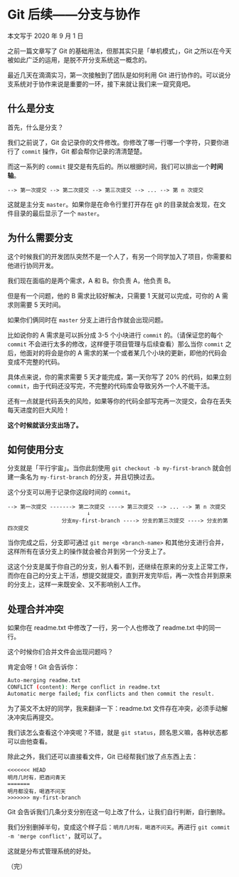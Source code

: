 # Git 后续——分支与协作

本文写于 2020 年 9 月 1 日

之前一篇文章写了 Git 的基础用法，但那其实只是「单机模式」，Git 之所以在今天被如此广泛的运用，是脱不开分支系统这一概念的。

最近几天在滴滴实习，第一次接触到了团队是如何利用 Git 进行协作的。可以说分支系统对于协作来说是重要的一环，接下来就让我们来一窥究竟吧。

## 什么是分支

首先，什么是分支？

我们之前说了，Git 会记录你的文件修改。你修改了哪一行哪一个字符，只要你进行了 `commit` 操作，Git 都会帮你记录的清清楚楚。

而这一系列的 `commit` 提交是有先后的。所以根据时间，我们可以排出一个**时间轴**。

```
--> 第一次提交 --> 第二次提交 --> 第三次提交 --> ... --> 第 n 次提交
```

这就是主分支 `master`。如果你是在命令行里打开存在 git 的目录就会发现，在文件目录的最后显示了一个 `master`。

## 为什么需要分支

这个时候我们的开发团队突然不是一个人了，有另一个同学加入了项目，你需要和他进行协同开发。

我们现在面临的是两个需求，A 和 B。你负责 A，他负责 B。

但是有一个问题，他的 B 需求比较好解决，只需要 1 天就可以完成，可你的 A 需求则需要 5 天时间。

如果你们俩同时在 `master` 分支上进行合作就会出现问题。

比如说你的 A 需求是可以拆分成 3-5 个小块进行 `commit` 的。（请保证您的每个 `commit` 不会进行太多的修改，这样便于项目管理与后续查看）那么当你 `commit` 之后，他面对的将会是你的 A 需求的某一个或者某几个小块的更新，即他的代码会变成不完整的代码。

具体点来说，你的需求需要 5 天才能完成，第一天你写了 20% 的代码，如果立刻 `commit`，由于代码还没写完，不完整的代码库会导致另外一个人不能干活。

还有一点就是代码丢失的风险，如果等你的代码全部写完再一次提交，会存在丢失每天进度的巨大风险！

**这个时候就该分支出场了。**

## 如何使用分支

分支就是「平行宇宙」。当你此刻使用 `git checkout -b my-first-branch` 就会创建一条名为 `my-first-branch` 的分支，并且切换过去。

这个分支可以用于记录你这段时间的 `commit`。

```
--> 第一次提交 -------> 第二次提交 ----> 第三次提交 --> ... --> 第 n 次提交
                         ↓
                 分支my-first-branch ----> 分支的第三次提交 ----> 分支的第四次提交
```

当你完成之后，分支即可通过 `git merge <branch-name>` 和其他分支进行合并，这样所有在该分支上的操作就会被合并到另一个分支上了。

这这个分支是属于你自己的分支，别人看不到，还继续在原来的分支上正常工作，而你在自己的分支上干活，想提交就提交，直到开发完毕后，再一次性合并到原来的分支上，这样一来既安全、又不影响别人工作。

## 处理合并冲突

如果你在 readme.txt 中修改了一行，另一个人也修改了 readme.txt 中的同一行。

这个时候你们合并文件会出现问题吗？

肯定会呀！Git 会告诉你：

```bash
Auto-merging readme.txt
CONFLICT (content): Merge conflict in readme.txt
Automatic merge failed; fix conflicts and then commit the result.
```

为了英文不太好的同学，我来翻译一下：readme.txt 文件存在冲突，必须手动解决冲突后再提交。

我们该怎么查看这个冲突呢？不错，就是 `git status`，顾名思义嘛，各种状态都可以由他查看。

除此之外，我们还可以直接看文件，Git 已经帮我们放了点东西上去：

```
<<<<<<< HEAD
明月几时有，把酒问青天
=======
明月都没有，喝酒不问天
>>>>>>> my-first-branch
```

Git 会告诉我们几条分支分别在这一句上改了什么，让我们自行判断，自行删除。

我们分别删掉半句，变成这个样子后：`明月几时有，喝酒不问天`。再进行 `git commit -m 'merge conflict'`，就可以了。

这就是分布式管理系统的好处。

（完）
